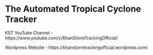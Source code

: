 <h1>The Automated Tropical Cyclone Tracker</h1>


<p>KST YouTube Channel - https://www.youtube.com/c/KhanStormTrackingOfficial/<p>
<p>Wordpress Website - https://khanstormtrackingofficial.wordpress.com/<p>
